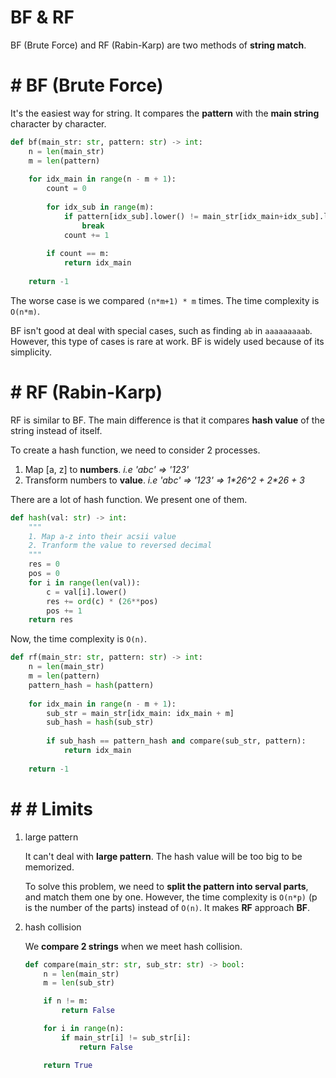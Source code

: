 #  BF & RF

BF (Brute Force) and RF (Rabin-Karp) are two methods of **string match**.

# #  BF (Brute Force)

It's the easiest way for string. It compares the **pattern** with the **main string** character by character.

```python
def bf(main_str: str, pattern: str) -> int:
    n = len(main_str)
    m = len(pattern)
    
    for idx_main in range(n - m + 1):
        count = 0
        
        for idx_sub in range(m):
            if pattern[idx_sub].lower() != main_str[idx_main+idx_sub].lower():
                break
            count += 1
        
        if count == m:
            return idx_main
    
    return -1
```

The worse case is we compared `(n*m+1) * m` times. The time complexity is `O(n*m)`.

BF isn't good at deal with special cases, such as finding `ab` in `aaaaaaaaab`. However, this type of cases is rare at work. BF is widely used because of its simplicity.

# #  RF (Rabin-Karp)

RF is similar to BF. The main difference is that it compares **hash value** of the string instead of itself.

To create a hash function, we need to consider 2 processes.

1. Map [a, z] to **numbers**. *i.e 'abc' => '123'* 
2. Transform numbers to **value**. *i.e 'abc' => '123' => 1\*26^2 + 2\*26 + 3*

There are a lot of hash function. We present one of them.

```python
def hash(val: str) -> int:
    """
    1. Map a-z into their acsii value 
    2. Tranform the value to reversed decimal
    """
    res = 0
    pos = 0
    for i in range(len(val)):
        c = val[i].lower()
        res += ord(c) * (26**pos)
        pos += 1
    return res
```

Now, the time complexity is `O(n)`.

```python
def rf(main_str: str, pattern: str) -> int:
    n = len(main_str)
    m = len(pattern)
    pattern_hash = hash(pattern)
    
    for idx_main in range(n - m + 1):
        sub_str = main_str[idx_main: idx_main + m]
        sub_hash = hash(sub_str)
        
        if sub_hash == pattern_hash and compare(sub_str, pattern):
            return idx_main
    
    return -1
```

# # #  Limits

1. large pattern
  
    It can't deal with **large pattern**. The hash value will be too big to be memorized.

    To solve this problem, we need to **split the pattern into serval parts**, and match them one by one. However, the time complexity is `O(n*p)` (p is the number of the parts) instead of `O(n)`. It makes **RF** approach **BF**. 

2. hash collision

   We **compare 2 strings** when we meet hash collision.

    ```python
    def compare(main_str: str, sub_str: str) -> bool:
        n = len(main_str)
        m = len(sub_str)

        if n != m:
            return False

        for i in range(n):
            if main_str[i] != sub_str[i]:
                return False

        return True
    ```

